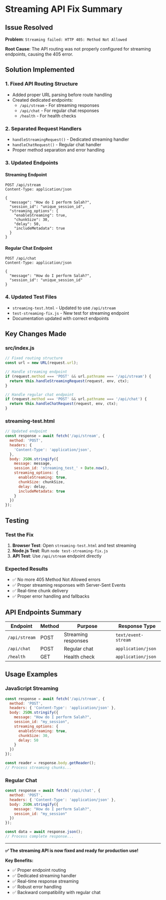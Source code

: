 # Streaming API Fix Summary

## Issue Resolved
**Problem**: `Streaming failed: HTTP 405: Method Not Allowed`

**Root Cause**: The API routing was not properly configured for streaming endpoints, causing the 405 error.

## Solution Implemented

### 1. **Fixed API Routing Structure**
- Added proper URL parsing before route handling
- Created dedicated endpoints:
  - `/api/stream` - For streaming responses
  - `/api/chat` - For regular chat responses
  - `/health` - For health checks

### 2. **Separated Request Handlers**
- `handleStreamingRequest()` - Dedicated streaming handler
- `handleChatRequest()` - Regular chat handler
- Proper method separation and error handling

### 3. **Updated Endpoints**

#### Streaming Endpoint
```
POST /api/stream
Content-Type: application/json

{
  "message": "How do I perform Salah?",
  "session_id": "unique_session_id",
  "streaming_options": {
    "enableStreaming": true,
    "chunkSize": 30,
    "delay": 50,
    "includeMetadata": true
  }
}
```

#### Regular Chat Endpoint
```
POST /api/chat
Content-Type: application/json

{
  "message": "How do I perform Salah?",
  "session_id": "unique_session_id"
}
```

### 4. **Updated Test Files**
- `streaming-test.html` - Updated to use `/api/stream`
- `test-streaming-fix.js` - New test for streaming endpoint
- Documentation updated with correct endpoints

## Key Changes Made

### src/index.js
```javascript
// Fixed routing structure
const url = new URL(request.url);

// Handle streaming endpoint
if (request.method === 'POST' && url.pathname === '/api/stream') {
  return this.handleStreamingRequest(request, env, ctx);
}

// Handle regular chat endpoint
if (request.method === 'POST' && url.pathname === '/api/chat') {
  return this.handleChatRequest(request, env, ctx);
}
```

### streaming-test.html
```javascript
// Updated endpoint
const response = await fetch('/api/stream', {
  method: 'POST',
  headers: {
    'Content-Type': 'application/json',
  },
  body: JSON.stringify({
    message: message,
    session_id: 'streaming_test_' + Date.now(),
    streaming_options: {
      enableStreaming: true,
      chunkSize: chunkSize,
      delay: delay,
      includeMetadata: true
    }
  })
});
```

## Testing

### Test the Fix
1. **Browser Test**: Open `streaming-test.html` and test streaming
2. **Node.js Test**: Run `node test-streaming-fix.js`
3. **API Test**: Use `/api/stream` endpoint directly

### Expected Results
- ✅ No more 405 Method Not Allowed errors
- ✅ Proper streaming responses with Server-Sent Events
- ✅ Real-time chunk delivery
- ✅ Proper error handling and fallbacks

## API Endpoints Summary

| Endpoint | Method | Purpose | Response Type |
|----------|--------|---------|---------------|
| `/api/stream` | POST | Streaming responses | `text/event-stream` |
| `/api/chat` | POST | Regular chat | `application/json` |
| `/health` | GET | Health check | `application/json` |

## Usage Examples

### JavaScript Streaming
```javascript
const response = await fetch('/api/stream', {
  method: 'POST',
  headers: { 'Content-Type': 'application/json' },
  body: JSON.stringify({
    message: "How do I perform Salah?",
    session_id: "my_session",
    streaming_options: {
      enableStreaming: true,
      chunkSize: 30,
      delay: 50
    }
  })
});

const reader = response.body.getReader();
// Process streaming chunks...
```

### Regular Chat
```javascript
const response = await fetch('/api/chat', {
  method: 'POST',
  headers: { 'Content-Type': 'application/json' },
  body: JSON.stringify({
    message: "How do I perform Salah?",
    session_id: "my_session"
  })
});

const data = await response.json();
// Process complete response...
```

---

**✅ The streaming API is now fixed and ready for production use!**

**Key Benefits:**
- ✅ Proper endpoint routing
- ✅ Dedicated streaming handler
- ✅ Real-time response streaming
- ✅ Robust error handling
- ✅ Backward compatibility with regular chat
